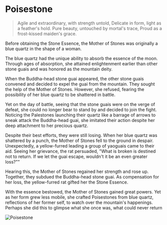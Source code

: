 # Poisestone

> Agile and extraordinary, with strength untold,
> Delicate in form, light as a feather's hold.
> Pure beauty, untouched by mortal's trace,
> Proud as a frost-kissed maiden's grace.

Before obtaining the Stone Essence, the Mother of Stones was originally a
blue quartz in the shape of a woman.

The blue quartz had the unique ability to absorb the essence of the moon.
Through ages of absorption, she attained enlightenment earlier than other
stone guais and was honored as the mountain deity.

When the Buddha-head stone guai appeared, the other stone guais
convened and decided to expel the guai from the mountain. They sought
the help of the Mother of Stones. However, she refused, fearing the
possibility of her blue quartz to be shattered in battle.

Yet on the day of battle, seeing that the stone guais were on the verge of
defeat, she could no longer bear to stand by and decided to join the fight.
Noticing the Palestones launching their quartz like a barrage of arrows to
sneak attack the Buddha-head guai, she imitated their action despite her
deep attachment to her precious quartz.

Despite their best efforts, they were still losing. When her blue quartz was
shattered by a punch, the Mother of Stones fell to the ground in despair.
Unexpectedly, a yellow-furred leading a group of yaoguais came to their
aid. Seeing her grievance, the rat persuaded, "What is broken is destined
not to return. If we let the guai escape, wouldn't it be an even greater
loss?""

Hearing this, the Mother of Stones regained her strength and rose up.
Together, they subdued the Buddha-head stone guai. As compensation for
her loss, the yellow-furred rat gifted her the Stone Essence.

With the essence bestowed, the Mother of Stones gained great powers.
Yet as her form grew less mobile, she crafted Poisestones from blue quartz,
reflections of her former self, to watch over the mountain's happenings.
Perhaps she did this to glimpse what she once was, what could never
return

![Poisestone](/image-20240826211031772.png)